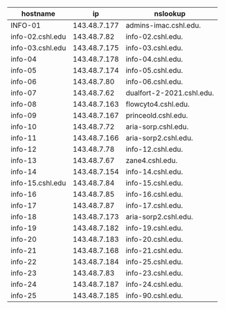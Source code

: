 | hostname         | ip           | nslookup                  |
| ---------------- | ------------ | ------------------------- |
| INFO-01          | 143.48.7.177 | admins-imac.cshl.edu.     |
| info-02.cshl.edu | 143.48.7.82  | info-02.cshl.edu.         |
| info-03.cshl.edu | 143.48.7.175 | info-03.cshl.edu.         |
| info-04          | 143.48.7.178 | info-04.cshl.edu.         |
| info-05          | 143.48.7.174 | info-05.cshl.edu.         |
| info-06          | 143.48.7.80  | info-06.cshl.edu.         |
| info-07          | 143.48.7.62  | dualfort-2-2021.cshl.edu. |
| info-08          | 143.48.7.163 | flowcyto4.cshl.edu.       |
| info-09          | 143.48.7.167 | princeold.cshl.edu.       |
| info-10          | 143.48.7.72  | aria-sorp.cshl.edu.       |
| info-11          | 143.48.7.166 | aria-sorp2.cshl.edu.      |
| info-12          | 143.48.7.78  | info-12.cshl.edu.         |
| info-13          | 143.48.7.67  | zane4.cshl.edu.           |
| info-14          | 143.48.7.154 | info-14.cshl.edu.         |
| info-15.cshl.edu | 143.48.7.84  | info-15.cshl.edu.         |
| info-16          | 143.48.7.85  | info-16.cshl.edu.         |
| info-17          | 143.48.7.87  | info-17.cshl.edu.         |
| info-18          | 143.48.7.173 | aria-sorp2.cshl.edu.      |
| info-19          | 143.48.7.182 | info-19.cshl.edu.         |
| info-20          | 143.48.7.183 | info-20.cshl.edu.         |
| info-21          | 143.48.7.168 | info-21.cshl.edu.         |
| info-22          | 143.48.7.184 | info-25.cshl.edu.         |
| info-23          | 143.48.7.83  | info-23.cshl.edu.         |
| info-24          | 143.48.7.187 | info-24.cshl.edu.         |
| info-25          | 143.48.7.185 | info-90.cshl.edu.         |
